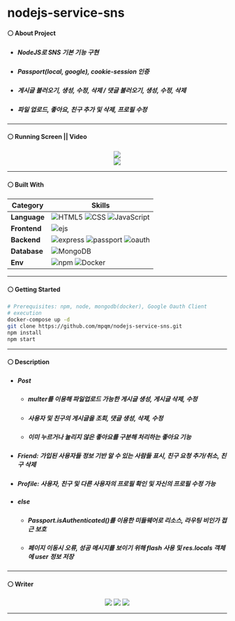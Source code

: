 # nodejs-service-sns
#### ⚪ About Project
* ##### NodeJS로 SNS 기본 기능 구현
* ##### Passport(local, google), cookie-session 인증
* ##### 게시글 불러오기, 생성, 수정, 삭제 / 댓글 불러오기, 생성, 수정, 삭제
* ##### 파일 업로드, 좋아요, 친구 추가 및 삭제, 프로필 수정

- - -

#### ⚪ Running Screen || Video
<p align ="center">
  <a href="https://www.youtube.com/watch?v=-PwSEkOKk4E"><img src ="https://img.shields.io/badge/youtube-FF0000.svg?&style=for-the-badge&logo=youtube&logoColor=white"/></a>
  </br>
  <img src="./docs/img/메인 이미지1.png">
</p>

- - -

#### ⚪ Built With
| **Category** |**Skills**| 
|-------------|---------|
|**Language**| ![HTML5](https://img.shields.io/badge/html-E34F26?style=for-the-badge&logo=html5&logoColor=white) ![CSS](https://img.shields.io/badge/css-1572B6?style=for-the-badge&logo=css3&logoColor=white) ![JavaScript](https://img.shields.io/badge/javascript-F7DF1E?style=for-the-badge&logo=javascript&logoColor=white) |
|**Frontend**| ![ejs](https://img.shields.io/badge/ejs-B4CA65.svg?&style=for-the-badge&logo=ejs&logoColor=white) 
|**Backend**| ![express](https://img.shields.io/badge/express-000000?style=for-the-badge&logo=express&logoColor=white) ![passport](https://img.shields.io/badge/passport-34E27A?style=for-the-badge&logo=passport&logoColor=white) ![oauth](https://img.shields.io/badge/oauth-4285F4?style=for-the-badge&logo=google&logoColor=white)|
| **Database**| ![MongoDB](https://img.shields.io/badge/mongodb-47A248?style=for-the-badge&logo=mongodb&logoColor=white)|
| **Env**|![npm](https://img.shields.io/badge/npm-D24939?style=for-the-badge&logo=npm&logoColor=white) ![Docker](https://img.shields.io/badge/docker-2496ED?style=for-the-badge&logo=docker&logoColor=white) 

- - -

#### ⚪ Getting Started
```bash
# Prerequisites: npm, node, mongodb(docker), Google Oauth Client
# execution
docker-compose up -d
git clone https://github.com/mpqm/nodejs-service-sns.git
npm install
npm start
```

- - -

#### ⚪ Description
* ##### Post
    * ##### multer를 이용해 파일업로드 가능한 게시글 생성, 게시글 삭제, 수정
    * ##### 사용자 및 친구의 게시글을 조회, 댓글 생성, 삭제, 수정
    * ##### 이미 누르거나 눌리지 않은 좋아요를 구분해 처리하는 좋아요 기능
* ##### Friend: 가입된 사용자들 정보 기반 알 수 있는 사람들 표시, 친구 요청 추가/취소, 친구 삭제
* ##### Profile: 사용자, 친구 및 다른 사용자의 프로필 확인 및 자신의 프로필 수정 가능
* ##### else
  * ##### Passport.isAuthenticated()를 이용한 미들웨어로 리소스, 라우팅 비인가 접근 보호
  * ##### 페이지 이동시 오류, 성공 메시지를 보이기 위해 flash 사용 및 res.locals 객체에 user 정보 저장

- - -

#### ⚪ Writer
<p align ="center">
  <img src ="https://img.shields.io/badge/gmail-EA4335.svg?&style=for-the-badge&logo=gmail&logoColor=white"/></a> <a href = "https://github.com/MpqM"><img src ="https://img.shields.io/badge/GitHub-181717.svg?&style=for-the-badge&logo=GitHub&logoColor=white"/></a> <a href = "https://MpqM.tistory.com/"> <img src ="https://img.shields.io/badge/tistory-000000.svg?&style=for-the-badge&logo=Tistory&logoColor=white"/></a>
</p>

- - -
